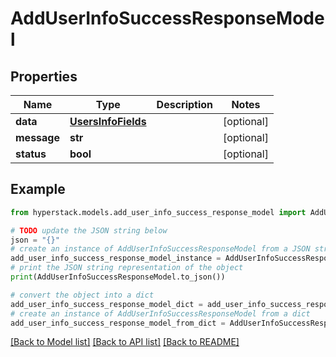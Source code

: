 # AddUserInfoSuccessResponseModel


## Properties

Name | Type | Description | Notes
------------ | ------------- | ------------- | -------------
**data** | [**UsersInfoFields**](UsersInfoFields.md) |  | [optional] 
**message** | **str** |  | [optional] 
**status** | **bool** |  | [optional] 

## Example

```python
from hyperstack.models.add_user_info_success_response_model import AddUserInfoSuccessResponseModel

# TODO update the JSON string below
json = "{}"
# create an instance of AddUserInfoSuccessResponseModel from a JSON string
add_user_info_success_response_model_instance = AddUserInfoSuccessResponseModel.from_json(json)
# print the JSON string representation of the object
print(AddUserInfoSuccessResponseModel.to_json())

# convert the object into a dict
add_user_info_success_response_model_dict = add_user_info_success_response_model_instance.to_dict()
# create an instance of AddUserInfoSuccessResponseModel from a dict
add_user_info_success_response_model_from_dict = AddUserInfoSuccessResponseModel.from_dict(add_user_info_success_response_model_dict)
```
[[Back to Model list]](../README.md#documentation-for-models) [[Back to API list]](../README.md#documentation-for-api-endpoints) [[Back to README]](../README.md)



